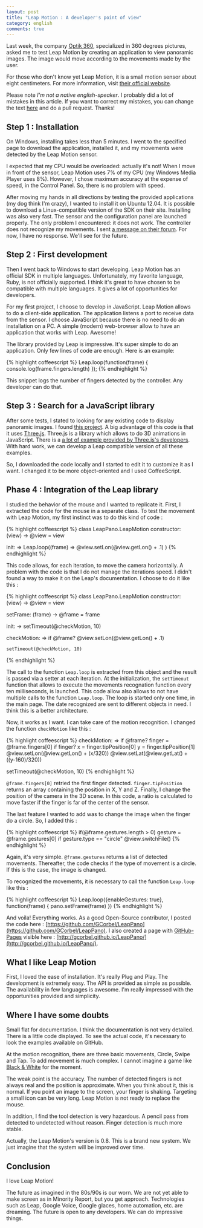 ```yaml
---
layout: post
title: "Leap Motion : A developer's point of view"
category: english
comments: true
---
```


Last week, the company [Optik 360](http://www.optik360.com/), specialized in 360 degrees pictures, asked me to test Leap Motion by creating an application to view panoramic images. The image would move according to the movements made by the user.

For those who don't know yet Leap Motion, it is a small motion sensor about eight centimeters. For more information, visit [their official website](https://www.leapmotion.com/).

Please note *I'm not a native english-speaker*. I probably did a lot of mistakes in this article. If you want to correct my mistakes, you can change the text [here](https://github.com/GCorbel/blog/blob/gh-pages/_posts/2013-08-09-leap-motion-a-developer-point-of-view.md) and do a pull request. Thanks!

Step 1 : Installation
---------------------

On Windows, installing takes less than 5 minutes.
I went to the specified page to download the application, installed it, and my movements were detected by the Leap Motion sensor.

I expected that my CPU would be overloaded: actually it's not! When I move in front of the sensor, Leap Motion uses 7% of my CPU (my Windows Media Player uses 8%).
However, I chose maximum accuracy at the expense of speed, in the Control Panel. So, there is no problem with speed.

After moving my hands in all directions by testing the provided applications (my dog think I'm crazy), I wanted to install it on Ubuntu 12.04.
It is possible to download a Linux-compatible version of the SDK on their site. Installing was also very fast.
The sensor and the configuration panel are launched properly. The only problem I encountered: it does not work.
The controller does not recognize my movements. I sent [a message on their forum](https://developer.leapmotion.com/forums/forums/10/topics/1811).
For now, I have no response. We'll see for the future.

Step 2 : First development
-------------------------------

Then I went back to Windows to start developing. Leap Motion has an official SDK in multiple languages.
Unfortunately, my favorite language, Ruby, is not officially supported. I think it's great to have chosen to be compatible with multiple languages. It gives a lot of opportunities for developers.

For my first project, I choose to develop in JavaScript. Leap Motion allows to do a client-side application. The application listens a port to receive data from the sensor. I choose JavaScript because there is no need to do an installation on a PC. A simple (modern) web-browser allow to have an application that works with Leap. Awesome!

The library provided by Leap is impressive. It's super simple to do an application. Only few lines of code are enough. Here is an example:

{% highlight coffeescript %}
Leap.loop(function(frame) {
  console.log(frame.fingers.length)
});
{% endhighlight %}

This snippet logs the number of fingers detected by the controller. Any developer can do that.

Step 3 : Search for a JavaScript library
-------------------------------------------------

After some tests, I stated to looking for any existing code to display panoramic images. I found [this project](http://mrdoob.github.io/three.js/examples/webgl_panorama_equirectangular.html). A big advantage of this code is that it uses [Three.js](http://threejs.org/). Three.js is a library which allows to do 3D animations in JavaScript. There is a [a lot of example provided by Three.js's developers](http://mrdoob.github.io/three.js/). With hard work, we can develop a Leap compatible version of all these examples.

So, I downloaded the code locally and I started to edit it to customize it as I want. I changed it to be more object-oriented and I used CoffeeScript.


Phase 4 : Integration of the Leap library
-----------------------------------------------

I studied the behavior of the mouse and I wanted to replicate it. First, I extracted the code for the mouse in a separate class. To test the movement with Leap Motion, my first instinct was to do this kind of code :

{% highlight coffeescript %}
class LeapPano.LeapMotion
  constructor: (view) ->
    @view = view

  init: =>
    Leap.loop((frame) =>
      @view.setLon(@view.getLon() + .1)
    )
{% endhighlight %}

This code allows, for each iteration, to move the camera horizontally.
A problem with the code is that I do not manage the iterations speed.
I didn't found a way to make it on the Leap's documentation. I choose to do it like this :

{% highlight coffeescript %}
class LeapPano.LeapMotion
  constructor: (view) ->
    @view = view

  setFrame: (frame) ->
    @frame = frame

  init: ->
    setTimeout(@checkMotion, 10)

  checkMotion: =>
    if @frame?
      @view.setLon(@view.getLon() + .1)

    setTimeout(@checkMotion, 10)
{% endhighlight %}

The call to the function `Leap.loop` is extracted from this object and the result is passed via a setter at each iteration. At the initialization, the `setTimeout` function that allows to execute the movements recognation function every ten milliseconds, is launched. This code allow also allows to not have multiple calls to the function `Leap.loop`. The loop is started only one time, in the main page. The date recognized are sent to different objects in need. I think this is a better architecture.

Now, it works as I want. I can take care of the motion recognition. I changed the function `checkMotion` like this :

{% highlight coffeescript %}
checkMotion: =>
  if @frame?
    finger = @frame.fingers[0]
    if finger?
      x = finger.tipPosition[0]
      y = finger.tipPosition[1]
      @view.setLon(@view.getLon() + (x/320))
      @view.setLat(@view.getLat() + ((y-160)/320))

  setTimeout(@checkMotion, 10)
{% endhighlight %}

`@frame.fingers[0]` retried the first finger detected. `finger.tipPosition` returns an array containing the position in X, Y and Z. Finally, I change the position of the camera in the 3D scene. In this code, a ratio is calculated to move faster if the finger is far of the center of the sensor.

The last feature I wanted to add was to change the image when the finger do a circle. So, I added this :

{% highlight coffeescript %}
if(@frame.gestures.length > 0)
  gesture = @frame.gestures[0]
  if gesture.type == "circle"
    @view.switchFile()
{% endhighlight %}

Again, it's very simple. `@frame.gestures` returns a list of detected movements. Thereafter, the code checks if the type of movement is a circle. If this is the case, the image is changed.

To recognized the movements, it is necessary to call the function `Leap.loop` like this :

{% highlight coffeescript %}
Leap.loop({enableGestures: true}, function(frame) {
  pano.setFrame(frame)
})
{% endhighlight %}

And voila! Everything works. As a good Open-Source contributor, I posted the code here : [https://github.com/GCorbel/LeapPano](https://github.com/GCorbel/LeapPano). I also created a page with [GitHub-Pages](http://pages.github.com/) visible here : [http://gcorbel.github.io/LeapPano/](http://gcorbel.github.io/LeapPano/).

What I like Leap Motion
-----------------------

First, I loved the ease of installation. It's really Plug and Play. The development is extremely easy. The API is provided as simple as possible. The availability in few languages is awesome. I'm really impressed with the opportunities provided and simplicity.

Where I have some doubts
------------------------

Small flat for documentation. I think the documentation is not very detailed. There is a little code displayed. To see the actual code, it's necessary to look the examples available on GitHub.

At the motion recognition, there are three basic movements, Circle, Swipe and Tap. To add movement is much complex. I cannot imagine a game like [Black & White](http://en.wikipedia.org/wiki/Black_%26_White_%28video_game%29) for the moment.

The weak point is the accuracy. The number of detected fingers is not always real and the position is approximate. When you think about it, this is normal. If you point an image to the screen, your finger is shaking. Targeting a small icon can be very long. Leap Motion is not ready to replace the mouse.

In addition, I find the tool detection is very hazardous. A pencil pass from detected to undetected without reason. Finger detection is much more stable.

Actually, the Leap Motion's version is 0.8. This is a brand new system. We just imagine that the system will be improved over time.

Conclusion
----------

I love Leap Motion!

The future as imagined in the 80s/90s is our worn. We are not yet able to make screen as in Minority Report, but you get approach. Technologies such as Leap, Google Voice, Google glaces, home automation, etc. are dreaming. The future is open to any developers. We can do impressive things.
